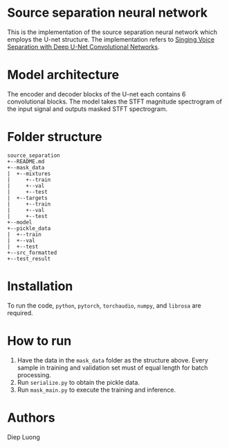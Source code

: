 # Source separation neural network
This is the implementation of the source separation neural network which employs the U-net structure. The implementation refers to [Singing Voice Separation with Deep U-Net Convolutional Networks](https://openaccess.city.ac.uk/id/eprint/19289/1/).

# Model architecture
The encoder and decoder blocks of the U-net each contains 6 convolutional blocks. The model takes the STFT magnitude spectrogram of the input signal and outputs masked STFT spectrogram.

# Folder structure
```
source_separation
+--README.md
+--mask_data
|  +--mixtures
|     +--train
|     +--val
|     +--test
|  +--targets
|     +--train
|     +--val
|     +--test
+--model
+--pickle_data
|  +--train
|  +--val
|  +--test
+--src_formatted
+--test_result
```

# Installation
To run the code, `python`, `pytorch`, `torchaudio`, `numpy`, and `librosa` are required.

# How to run
1. Have the data in the `mask_data` folder as the structure above. Every sample in training and validation set must of equal length for batch processing.
2. Run `serialize.py` to obtain the pickle data.
3. Run `mask_main.py` to execute the training and inference.

# Authors
Diep Luong


